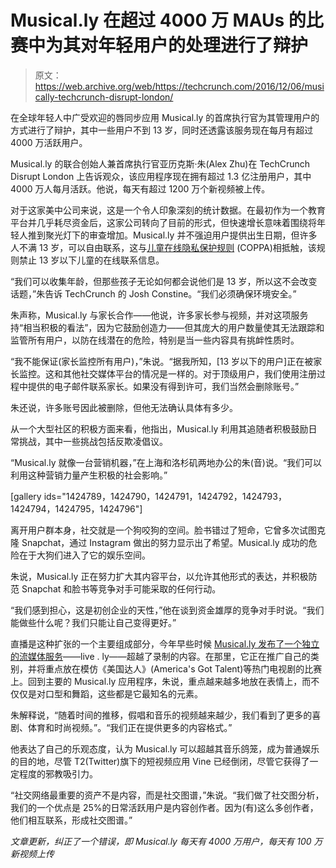 # Musical.ly 在超过 4000 万 MAUs 的比赛中为其对年轻用户的处理进行了辩护

> 原文：<https://web.archive.org/web/https://techcrunch.com/2016/12/06/musically-techcrunch-disrupt-london/>

在全球年轻人中广受欢迎的唇同步应用 Musical.ly 的首席执行官为其管理用户的方式进行了辩护，其中一些用户不到 13 岁，同时还透露该服务现在每月有超过 4000 万活跃用户。

Musical.ly 的联合创始人兼首席执行官亚历克斯·朱(Alex Zhu)在 TechCrunch Disrupt London 上告诉观众，该应用程序现在拥有超过 1.3 亿注册用户，其中 4000 万人每月活跃。他说，每天有超过 1200 万个新视频被上传。

对于这家美中公司来说，这是一个令人印象深刻的统计数据。在最初作为一个教育平台并几乎耗尽资金后，这家公司转向了目前的形式，但快速增长意味着围绕将年轻人推到聚光灯下的审查增加。Musical.ly 并不强迫用户提供出生日期，但许多人不满 13 岁，可以自由联系，这与[儿童在线隐私保护规则](https://web.archive.org/web/20230316015626/https://www.ftc.gov/enforcement/rules/rulemaking-regulatory-reform-proceedings/childrens-online-privacy-protection-rule) (COPPA)相抵触，该规则禁止 13 岁以下儿童的在线联系信息。

“我们可以收集年龄，但那些孩子无论如何都会说他们是 13 岁，所以这不会改变话题，”朱告诉 TechCrunch 的 Josh Constine。“我们必须确保环境安全。”

朱声称，Musical.ly 与家长合作——他说，许多家长参与视频，并对这项服务持“相当积极的看法”，因为它鼓励创造力——但其庞大的用户数量使其无法跟踪和监管所有用户，以防在线潜在的危险，特别是当一些内容具有挑衅性质时。

“我不能保证(家长监控所有用户)，”朱说。“据我所知，[13 岁以下的用户]正在被家长监控。这和其他社交媒体平台的情况是一样的。对于顶级用户，我们使用注册过程中提供的电子邮件联系家长。如果没有得到许可，我们当然会删除账号。”

朱还说，许多账号因此被删除，但他无法确认具体有多少。

从一个大型社区的积极方面来看，他指出，Musical.ly 利用其追随者积极鼓励日常挑战，其中一些挑战包括反欺凌倡议。

“Musical.ly 就像一台营销机器，”在上海和洛杉矶两地办公的朱(音)说。“我们可以利用这种营销力量产生积极的社会影响。”

[gallery ids="1424789，1424790，1424791，1424792，1424793，1424794，1424795，1424796"]

离开用户群本身，社交就是一个狗咬狗的空间。脸书错过了短命，它曾多次试图克隆 Snapchat，通过 Instagram 做出的努力显示出了希望。Musical.ly 成功的危险在于大狗们进入了它的娱乐空间。

朱说，Musical.ly 正在努力扩大其内容平台，以允许其他形式的表达，并积极防范 Snapchat 和脸书等竞争对手可能采取的任何行动。

“我们感到担心，这是初创企业的天性，”他在谈到资金雄厚的竞争对手时说。“我们能做些什么呢？我们只能让自己变得更好。”

直播是这种扩张的一个主要组成部分，今年早些时候 [Musical.ly 发布了一个独立的流媒体服务](https://web.archive.org/web/20230316015626/https://techcrunch.com/2016/05/27/musical-ly-launches-live-ly-for-livestreaming/)——live . ly——超越了录制的内容。在那里，它正在推广自己的类别，并将重点放在模仿《美国达人》(America's Got Talent)等热门电视剧的比赛上。回到主要的 Musical.ly 应用程序，朱说，重点越来越多地放在表情上，而不仅仅是对口型和舞蹈，这些都是它最知名的元素。

朱解释说，“随着时间的推移，假唱和音乐的视频越来越少，我们看到了更多的喜剧、体育和时尚视频。”。“我们正在提供更多的内容格式。”

他表达了自己的乐观态度，认为 Musical.ly 可以超越其音乐鸽笼，成为普通娱乐的目的地，尽管 T2(Twitter)旗下的短视频应用 Vine 已经倒闭，尽管它获得了一定程度的邪教吸引力。

“社交网络最重要的资产不是内容，而是社交图谱，”朱说。“我们做了社交图分析，我们的一个优点是 25%的日常活跃用户是内容创作者。因为(有)这么多创作者，他们相互联系，形成社交图谱。”

*文章更新，纠正了一个错误，即 Musical.ly 每天有 4000 万用户，每天有 100 万新视频上传*